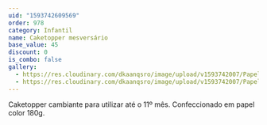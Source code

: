 ```yaml
---
uid: "1593742609569"
order: 978
category: Infantil
name: Caketopper mesversário
base_value: 45
discount: 0
is_combo: false
gallery:
  - https://res.cloudinary.com/dkaanqsro/image/upload/v1593742007/Papelaria%20infantil/Caketopper_2_xfofq5.jpg
  - https://res.cloudinary.com/dkaanqsro/image/upload/v1593742007/Papelaria%20infantil/Caketopper_1_tq3yk1.jpg
---
```

Caketopper cambiante para utilizar até o 11º mês. Confeccionado em papel color 180g.